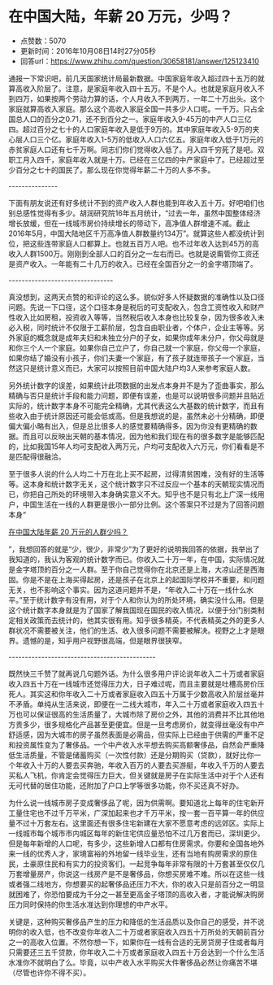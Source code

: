 # 在中国大陆，年薪 20 万元，少吗？
- 点赞数：5070
- 更新时间：2016年10月08日14时27分05秒
- 回答url：https://www.zhihu.com/question/30658181/answer/125123410
<body>
 <p data-pid="lzVgSZV7">通报一下常识吧，前几天国家统计局最新数据。中国家庭年收入超过四十五万的就算高收入阶层了。注意，是家庭年收入四十五万。不是个人。也就是家庭月收入不到四万，如果按两个劳动力算的话，个人月收入不到两万，一年二十万出头。这个家庭就算高收入家庭。那么这个高收入家庭全国一共多少人口呢。一千万。只占全国总人口的百分之0.71，还不到百分之一。家庭年收入9-45万的中产人口三亿四。超过百分之七十的人口家庭年收入是低于9万的。其中家庭年收入5-9万的夹心层人口三个亿。家庭年收入1-5万的低收入人口六亿五。家庭年收入低于1万元的赤贫家庭人口还有七千万啊。同志们你们觉得收入低了。月入四千穷死了是吧。双职工月入四千，家庭年收入就是十万。已经在三亿四的中产家庭中了。已经超过至少百分之七十的国民了。那么现在你觉得年薪二十万的人多不多。</p>
 <p data-pid="yi8sDUoy">---------------</p>
 <p data-pid="3OMYQ-R4">下面有朋友说还有好多统计不到的资产收入人群也能到年收入五十万。好吧咱们也别总感性觉得有多少。胡润研究院16年五月统计，“过去一年，虽然中国整体经济增长放缓，但在一线城市房价持续增长的带动下，高净值人群增速不减。截止2016年5月，中国大陆地区千万高净值人群数量约134万”。就算这些人都没统计到位，把这些连带家庭人口都算上。也就五百万人吧。也不过年收入达到45万的高收入人群1500万。刚刚到全部人口的百分之一左右而已。也就是说甭管你工资还是资产收入。一年能有二十几万的收入。已经在全国百分之一的金字塔顶端了。</p>
 <p data-pid="PKbnG7qb">--------------------------------</p>
 <p data-pid="HNV7jmB_">真没想到，这两天点赞的和评论的这么多。貌似好多人怀疑数据的准确性以及口径问题。先说一下口径，这个口径本身是税后的可支配收入，包含工资性收入和财产性收入比如房租，投资收入等等，当然税后收入本身也比较复杂，因为很多收入未必入税，同时统计不仅限于工薪阶层，包含自由职业者，个体户，企业主等等。另外家庭的概念就是成年夫妇和未独立分户的子女，如果你成年未分户，你父母就是和你三个人一个家庭。如果你自己立户了，你自己就一个家庭，你父母一个家庭，如果你结了婚没有小孩子，你们夫妻一个家庭，有了孩子就连带孩子一个家庭，当然这只是统计意义而已，大家可以按照目前中国大陆户均3人来参考家庭人数。</p>
 <p data-pid="Dxw80gjd">另外统计数字的误差，如果统计此项数据的出发点本身并不是为了歪曲事实，那么精确与否只是统计手段和能力问题，即便有误差，也是可以说明很多问题并且贴近实际的，统计数字本身不可能完全精确，尤其代表这么大基数的统计数字，而且有些收入由于统计原因还可能会低或高。但是我想说的是，虽然未必十分精确，即便偏大偏小略有出入，但是总比很多人的感觉要精确得多，因为你没有更精确的数据。而且可以反映出天朝的基本情况，因为他和我们现在有的很多数字是能够匹配的，比如我国15年人均可支配收入两万元，户均可支配收入六万元，你们看看是不是匹配得很融洽。</p>
 <p data-pid="QnB-_G8k">至于很多人说的什么人均二十万在北上买不起房，过得清贫困难，没有好的生活等等。这本身和统计数字无关，这个统计数字只不过反应一个基本的天朝现实情况而已，你把自己所处的环境带入本身确实意义不大。知乎也不是只有北上广深一线用户，中国生活在一线的人群更是很小一部分比例。这个答案只不过是为了回答问题本身“</p><a href="https://www.zhihu.com/question/30658181" class="internal">在中国大陆年薪 20 万元的人群少吗？</a>
 <p data-pid="ulViDc-U">”，我想回答的就是“少，很少，非常少”为了更好的说明我回答的依据，我举出了我知道的，我认为客观的统计数字而已。你收入二十万一年，在中国，实际情况就是金字塔顶的百分之一人群。至于你自己觉得你在北京还是上海，大凉山还是西海固。你是不是在上海买得起房，还是孩子在北京上的起国际学校并不重要，和问题无关，也不影响这个事实。因为这道问题并不是，“年收入二十万在一线什么水平。”至于统计数字有没有用，对于个人和你认为的所处环境，确实没什么用。但是这个统计数字本身就是为了国家了解我国现在国民的收入情况，以便于分门别类制定相关政策而去统计的，他其实很有用。知乎很多精英，不代表精英之外的更多人群状况不需要被关注，他们的生活、收入很多问题不需要被解决。视野之上才是眼界。遗憾的是，知乎用户视野很高端，但是眼界很狭窄。</p>
 <p data-pid="O86avsm2">---------------------------------------------</p>
 <p data-pid="rEiURMlM">既然快三千赞了就再说几句题外话。为什么很多用户评论说年收入二十万或者家庭收入四五十万在一线城市还觉得压力大，日子难过呢，而且主要就是吐槽高房价压死人。其实这和你年收入二十万或者家庭收入四五十万属于少数高收入阶层丝毫并不矛盾。单纯从生活来说，即便在一二线大城市，年入二十万或者家庭收入四五十万也可以保证很高的生活质量了，大城市除了房价之外，其他的消费并不比其他地方贵多少，很多规格化产品甚至更便宜。但是一旦考虑房价，就变得丝毫没有中产舒适感，因为大城市的房子虽然表面是必需品，但实际上已经由于供需的严重不足和投资属性变为了奢侈品。一个中产收入水平想去购买高额奢侈品，自然会严重降低生活质量，不管是储蓄购买（一次性付款）还是分期购买（贷款），就好比你一个年收入十万的人要去买奔驰，年收入百万的人要去买游艇，年收入千万的人要去买私人飞机，你肯定会觉得压力巨大，但关键就是房子在实际生活中对于个人还有无可代替的居住功能，还附加了户口上学等很多功能，你不买还真不好办。</p>
 <p data-pid="pWLw9dyD">为什么说一线城市房子变成奢侈品了呢，因为供需啊。要知道北上每年的住宅新开工量住宅也不过千万平米，广深加起来也才千万平米，按一套一百平算一年的供应量不过十万套左右。这里面还有很多住宅新建在大家不愿意考虑的远郊区。实际上一线城市每个城市市内城区每年的新住宅供应量恐怕不过几万套而已，深圳更少。但是每年新增的人口呢，有多少，这些新增人口都有住房需求。你要和全国各地外来一线的优秀人才，家境富裕的外地留一线毕业生，还有当地有购房需求的原住民，土豪原住民和有实力的投资客们。一起竞争每年非常有限的十万套甚至仅仅几万套增量房产，你说这一线房产是不是奢侈品，你想买房难不难。所以在这些一线或者强二线地方，你想要买的起奢侈品还压力不大，你的收入只是前百分之一明显就困难了，你恐怕要成为千分之一甚至更高金子塔顶的高收入者，才能说解决购房压力同时保持的你生活水准达到你理想的中产水平。</p>
 <p data-pid="EpMxF5Yw">关键是，这种购买奢侈品产生的压力和降低的生活品质以及你自己的感受，并不说明你的收入低，也不改变你年收入二十万或者家庭收入四五十万所处的天朝前百分之一的高收入位置。不然你想一下，如果你在一线有合适的无房贷房子住或者每月只需要还三五千贷款，你年收入二十万或者家庭收入四五十万会达到一个什么生活水准你不就明白了么。毕竟，以中产收入水平购买大件奢侈品必然让你痛苦不堪（尽管也许你不得不买）。</p>
</body>